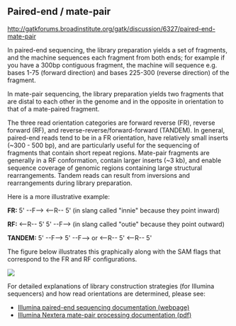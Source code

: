 ## Paired-end / mate-pair

http://gatkforums.broadinstitute.org/gatk/discussion/6327/paired-end-mate-pair

<p>In paired-end sequencing, the library preparation yields a set of fragments, and the machine sequences each fragment from both ends; for example if you have a 300bp contiguous fragment, the machine will sequence e.g. bases 1-75 (forward direction) and bases 225-300 (reverse direction) of the fragment.  </p>
<p>In mate-pair sequencing, the library preparation yields two fragments that are distal to each other in the genome and in the opposite in orientation to that of a mate-paired fragment.</p>
<p>The three read orientation categories are forward reverse (FR), reverse forward (RF), and reverse-reverse/forward-forward (TANDEM). In general, paired-end reads tend to be in a FR orientation, have relatively small inserts (~300 - 500 bp), and are particularly useful for the sequencing of fragments that contain short repeat regions.  Mate-pair fragments are generally in a RF conformation, contain larger inserts (~3 kb), and enable sequence coverage of genomic regions containing large structural rearrangements. Tandem reads can result from inversions and rearrangements during library preparation. </p>
<p>Here is a more illustrative example:</p>
<p><strong>FR:</strong> 5' --F--&gt;       &lt;--R-- 5' (in slang called &quot;innie&quot; because they point inward)</p>
<p><strong>RF:</strong> &lt;--R-- 5'       5' --F--&gt; (in slang called &quot;outie&quot; because they point outward)</p>
<p><strong>TANDEM:</strong> 5' --F--&gt;   5' --F--&gt;  or  &lt;--R-- 5'   &lt;--R-- 5'</p>
<p>The figure below illustrates this graphically along with the SAM flags that correspond to the FR and RF configurations.</p>
<img src="https://us.v-cdn.net/5019796/uploads/FileUpload/e3/c9e87118d6e8c4b2a4e014d97a1b22.png" />
<p>For detailed explanations of library construction strategies (for Illumina sequencers) and how read orientations are determined, please see:</p>
<ul>
<li><a href="http://www.illumina.com/technology/next-generation-sequencing/paired-end-sequencing_assay.html">Illumina paired-end sequencing documentation (webpage)</a></li>
<li><a href="http://www.illumina.com/documents/products/technotes/technote_nextera_matepair_data_processing.pdf">Illumina Nextera mate-pair processing documentation (pdf)</a></li>
</ul>